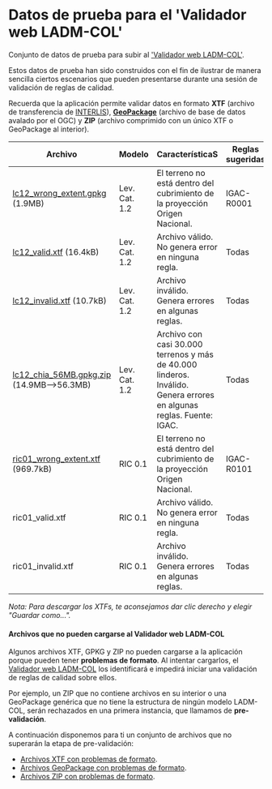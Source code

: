 # Datos de prueba para el 'Validador web LADM-COL'
Conjunto de datos de prueba para subir al ['Validador web LADM-COL'](https://ladm.geoideal.co/).

Estos datos de prueba han sido construidos con el fin de ilustrar de manera sencilla ciertos escenarios que pueden presentarse durante una sesión de validación de reglas de calidad.

Recuerda que la aplicación permite validar datos en formato **XTF** (archivo de transferencia de [INTERLIS](https://www.interlis.ch/en)), [**GeoPackage**](https://www.ogc.org/standards/geopackage) (archivo de base de datos avalado por el OGC) y **ZIP** (archivo comprimido con un único XTF o GeoPackage al interior).



| Archivo                                                      | Modelo        | CaracterísticaS                                              | Reglas sugeridas |
| ------------------------------------------------------------ | ------------- | ------------------------------------------------------------ | ---------------- |
| [lc12_wrong_extent.gpkg](https://github.com/Geoideal/Datos-de-prueba-Validador-web-LADM-COL/raw/main/data/lc12_wrong_extent.gpkg) (1.9MB) | Lev. Cat. 1.2 | El terreno no está dentro del cubrimiento de la proyección Origen Nacional. | IGAC-R0001       |
| [lc12_valid.xtf](https://github.com/Geoideal/Datos-de-prueba-Validador-web-LADM-COL/blob/main/data/lc12_valid.xtf) (16.4kB) | Lev. Cat. 1.2 | Archivo válido. No genera error en ninguna regla.            | Todas            |
| [lc12_invalid.xtf](https://github.com/Geoideal/Datos-de-prueba-Validador-web-LADM-COL/blob/main/data/lc12_invalid.xtf) (10.7kB) | Lev. Cat. 1.2 | Archivo inválido. Genera errores en algunas reglas.          | Todas            |
| [lc12_chia_56MB.gpkg.zip](https://github.com/Geoideal/Datos-de-prueba-Validador-web-LADM-COL/raw/main/data/lc12_chia_56MB.gpkg.zip) (14.9MB-->56.3MB) | Lev. Cat. 1.2 | Archivo con casi 30.000 terrenos y más de 40.000 linderos. Inválido. Genera errores en algunas reglas. Fuente: IGAC. | Todas            |
| [ric01_wrong_extent.xtf](https://github.com/Geoideal/Datos-de-prueba-Validador-web-LADM-COL/raw/main/data/ric01_wrong_extent%20.gpkg) (969.7kB) | RIC 0.1       | El terreno no está dentro del cubrimiento de la proyección Origen Nacional. | IGAC-R0101       |
| ric01_valid.xtf                                              | RIC 0.1       | Archivo válido. No genera error en ninguna regla.            | Todas            |
| ric01_invalid.xtf                                            | RIC 0.1       | Archivo inválido. Genera errores en algunas reglas.          | Todas            |

*Nota: Para descargar los XTFs, te aconsejamos dar clic derecho y elegir "Guardar como...".*

#### Archivos que no pueden cargarse al Validador web LADM-COL

Algunos archivos XTF, GPKG y ZIP no pueden cargarse a la aplicación porque pueden tener **problemas de formato**. Al intentar cargarlos, el [Validador web LADM-COL](https://ladm.geoideal.co) los identificará e impedirá iniciar una validación de reglas de calidad sobre ellos.

Por ejemplo, un ZIP que no contiene archivos en su interior o una GeoPackage genérica que no tiene la estructura de ningún modelo LADM-COL, serán rechazados en una primera instancia, que llamamos de **pre-validación**.

A continuación disponemos para ti un conjunto de archivos que no superarán la etapa de pre-validación:

 + [Archivos XTF con problemas de formato](https://github.com/Geoideal/pre_validador_de_archivos/tree/main/data/xtf).
 + [Archivos GeoPackage con problemas de formato](https://github.com/Geoideal/pre_validador_de_archivos/tree/main/data/gpkg).
 + [Archivos ZIP con problemas de formato](https://github.com/Geoideal/pre_validador_de_archivos/tree/main/data/zip).
